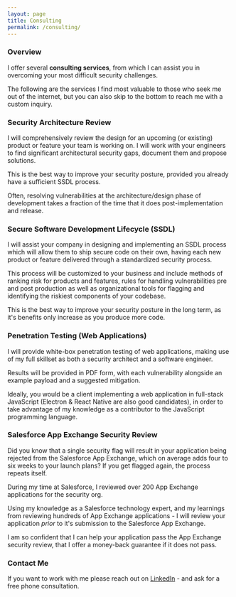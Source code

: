```yaml
---
layout: page
title: Consulting
permalink: /consulting/
---
```


### Overview
I offer several **consulting services**, from which I can assist you in overcoming your most difficult security challenges.

The following are the services I find most valuable to those who seek me out of the internet, but you can also skip to the 
bottom to reach me with a custom inquiry. 

### Security Architecture Review
I will comprehensively review the design for an upcoming (or existing) product or feature your team is working on. I will work with your 
engineers to find significant architectural security gaps, document them and propose solutions. 

This is the best way to improve your security posture, provided you already have a sufficient SSDL process. 

Often, resolving vulnerabilities at the architecture/design phase of development takes a fraction of the time that it does post-implementation and release. 

### Secure Software Development Lifecycle (SSDL)
I will assist your company in designing and implementing an SSDL process which will allow them to ship secure code on their own,
having each new product or feature delivered through a standardized security process.

This process will be customized to your business and include methods of ranking risk for products and features, rules for handling 
vulnerabilities pre and post production as well as organizational tools for flagging and identifying the riskiest components 
of your codebase.

This is the best way to improve your security posture in the long term, as it's benefits only increase as you produce more code.

### Penetration Testing (Web Applications)
I will provide white-box penetration testing of web applications, making use of my full skillset as both a security architect and a software engineer. 

Results will be provided in PDF form, with each vulnerability alongside an example payload and a suggested mitigation. 

Ideally, you would be a client implementing a web application in full-stack JavaScript (Electron & React Native are also good candidates), in order to take advantage of my knowledge as a contributor to the JavaScript programming language.

### Salesforce App Exchange Security Review 
Did you know that a single security flag will result in your application being rejected from the Salesforce App Exchange, which on average adds four to six weeks to your launch plans? If you get flagged again, the process repeats itself. 

During my time at Salesforce, I reviewed over 200 App Exchange applications for the security org.

Using my knowledge as a Salesforce technology expert, and my learnings from reviewing hundreds of App Exchange applications - I will review your application *prior* to it's submission to the Salesforce App Exchange. 

I am so confident that I can help your application pass the App Exchange security review, that I offer a money-back guarantee if it does not pass.

### Contact Me 
If you want to work with me please reach out on [LinkedIn](https://www.linkedin.com/in/and1hof) - and ask for a free phone consultation. 
